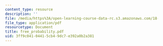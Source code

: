 ```yaml
---
content_type: resource
description: ''
file: /media/https%3A/open-learning-course-data-rc.s3.amazonaws.com/18-996-random-matrix-theory-and-its-applications-spring-2004/3ff9c04104415cb49dc7e392a0b2a381_free_probability.pdf
file_type: application/pdf
resourcetype: Document
title: free_probability.pdf
uid: 3ff9c041-0441-5cb4-9dc7-e392a0b2a381
---
```

